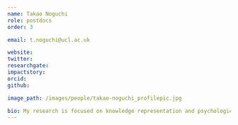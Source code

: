 ```yaml
---
name: Takao Noguchi
role: postdocs
order: 3

email: t.noguchi@ucl.ac.uk

website: 
twitter:
researchgate:
impactstory:
orcid:
github:

image_path: /images/people/takao-noguchi_profilepic.jpg

bio: My research is focused on knowledge representation and psychological processes of judgement and decision making. As a behavioural scientist by training, I take quantitative approaches to understand human behaviour.
---
```

